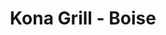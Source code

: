 ---
layout: place
title: Kona Grill - Boise
permalink: /idaho/meridian/kona-grill-boise.html
stateAbbr: ID
stateName: Idaho
cityName: Meridian
seo:
  type: restaurant
  links: https://konagrill.com/locations?locations=Meridian,83646
place_id: ChIJqcUj_T1UrlQRRrSknnGj9xk
photos:
  - name: >-
      places/ChIJqcUj_T1UrlQRRrSknnGj9xk/photos/AeeoHcKeK4FhPf19uJZyASMmX5Edtelf6aM97b9BiTi6faIGclSfsUBfYEZ8wD8pbXZT1MF7OeZBhx7d-pgfsH_kM9_9V9TCX-SSDDG8d7-p54_TkTMNk20NYZu0Q7o7ExlFxWRsfX7rSJxZ8eiQbPwx8eT53-7lw9R2BUD5xE55UQ4fSNgFy8HwTwMN7dpaRNi4Z-U2U0VT1tIJyiqxAX-q8mrVmI871l7WJTUBDU8CnxFNsL6mKhAA4nm3sRzncBOtVMjhgFkDc2ruld8Lyxgc6uJXLQdOUWarjI5c8Fe4zDUsKT8ZByBLCy2Sz1TxN1x7H7pJsyQmSPGNGq3WGrgFSWaDXTlrhhIM-eVZqXwOcSyZRQVnvljtw7p1vhov4qLOE_R2wYYH_fvTu7nyFZH2wMym7GVB0DCCg-SNPGkENDsSjNM
    widthPx: 4032
    heightPx: 3024
    authorAttributions:
      - displayName: Richard Bietz
        uri: https://maps.google.com/maps/contrib/108807182997982644959
        photoUri: >-
          https://lh3.googleusercontent.com/a-/ALV-UjVEf-0vkf00KI0RxlNzR4rF_7p3YAK1BLGvcaaWtu5FY1C4jsgN-w=s100-p-k-no-mo
    flagContentUri: >-
      https://www.google.com/local/imagery/report/?cb_client=maps_api_places.places_api&image_key=!1e10!2sCIHM0ogKEICAgICcwqCDrgE&hl=en-US
    googleMapsUri: >-
      https://www.google.com/maps/place//data=!3m4!1e2!3m2!1sCIHM0ogKEICAgICcwqCDrgE!2e10!4m2!3m1!1s0x54ae543dfd23c5a9:0x19f7a3719ea4b446
  - name: >-
      places/ChIJqcUj_T1UrlQRRrSknnGj9xk/photos/AeeoHcL-EoDUlbulVRRLcVYru9ynj0NbIzzWWue6Ftkzo-AwyPo_ZYvK2VkT7UfsiEJCXrbXGRo5ESaQPFXSAwH8x624_pRzL7fbfRrSN26X2SXGlP6tV0hdcILc6Dxx31j00-nY7KeHk0K3pg7QMdI5Z0Vi44jolOGMO5GesuvdYzD_vhK_apepOSkPT2PwXAyWXvRBfybqDwiv5Kf9rHTSZzXwlV5QyRVvzuve7wzw9oSjoMll3eGAd1P4wXcNytSUqw_98NakZy1IQQEW3jRU-B1VG7TcRpjPn4anPG2bWdxLaQ
    widthPx: 2048
    heightPx: 1365
    authorAttributions:
      - displayName: Kona Grill - Boise
        uri: https://maps.google.com/maps/contrib/107258156482669601645
        photoUri: >-
          https://lh3.googleusercontent.com/a-/ALV-UjVO1PBs4hfTG76N7KF9J9-qk7uCP8s7KxXN8C890vhzMi7Ymng=s100-p-k-no-mo
    flagContentUri: >-
      https://www.google.com/local/imagery/report/?cb_client=maps_api_places.places_api&image_key=!1e10!2sAF1QipPHpgcAYC5sfdAS_ShsZOtfJtpAUs9Wq8IwWXZ7&hl=en-US
    googleMapsUri: >-
      https://www.google.com/maps/place//data=!3m4!1e2!3m2!1sAF1QipPHpgcAYC5sfdAS_ShsZOtfJtpAUs9Wq8IwWXZ7!2e10!4m2!3m1!1s0x54ae543dfd23c5a9:0x19f7a3719ea4b446
  - name: >-
      places/ChIJqcUj_T1UrlQRRrSknnGj9xk/photos/AeeoHcLKNhb4Kn33ioqhM4O9Xxoz-XnkXuOF2arjKg-n6O_TUBtjVtwm9oppnwCn5DIWgrG1qSJ8mwofzMgIDwZXguURk5h-mtfDEb2j9pj6T4z7bc9qYqIIPi08a5jeyHcqEo_PWSPF1SlBXEHx6bYUbQFxtk_t37zzw4yU-lfXfqpPXQxGtC7D722-u9U2J97Qi0bcAqzeOAQCPzpX_S7Cf79zCyGZLfnSrDvv1A-z4a8v1NfMRloByQEwqgfQ5gqoGASBse8PZEWgrleGBEfdUqrHf1OsGFKd82TCEZVl0_RRmPrIyWbagCjXdfP_D1jhO2LDOANvUMMul1cbJA1OOYuJZmbKjDS-3PLnKa9Uatq61irsmOJSsr_YsQZz_Elw8e4czE3LRKo8yi3CKhCqlag6F5G4JU9WKw6Cdgqxb11itccr
    widthPx: 3024
    heightPx: 4032
    authorAttributions:
      - displayName: Timothy Balzen
        uri: https://maps.google.com/maps/contrib/108939935241140609399
        photoUri: >-
          https://lh3.googleusercontent.com/a-/ALV-UjX4IqtmCh1dl3wQE1jO0Sj4Con-7IQ83_GgYBBe-Ej5t03xsUI_=s100-p-k-no-mo
    flagContentUri: >-
      https://www.google.com/local/imagery/report/?cb_client=maps_api_places.places_api&image_key=!1e10!2sCIHM0ogKEICAgMCouLe3jgE&hl=en-US
    googleMapsUri: >-
      https://www.google.com/maps/place//data=!3m4!1e2!3m2!1sCIHM0ogKEICAgMCouLe3jgE!2e10!4m2!3m1!1s0x54ae543dfd23c5a9:0x19f7a3719ea4b446
  - name: >-
      places/ChIJqcUj_T1UrlQRRrSknnGj9xk/photos/AeeoHcLy7TF1Ina_3pgbs38BmEj5lgaVJmV3ufnQx9VhuYe-F0fGaEHWeDwrenmtlUROghUmkSH0MSCVZmFZmHf3wTj0U6lbcdAi7WtMzWURxLNTQ28UKwUdq8IkV7g15wNsq4PEhZQOo3KFeHbIk-L0hp_YcEc_knjmhM1xpgqd7Dx-_GMGidmwjxT1K7_ztk4irT1vJ9f3GxmXnqPzA7LE_ljr-BH_-N_z0C9j_8vuQTulc3SmaRBWmAbvKMC1L2FoyS46PbMDjSnbYaa0Y4iqJRIJDy6v8v389U6kAILtHz-IG4d4HhYNH2q62kiZAZufJ-c9s-e1OZoNxD0mUDejqMK-6GoXLV1cKNvRgiUq4wpWCvROwcn_s41IOnjDQnmV6eZC9RixdSbxb3kQ8x9PiE3YYeBQri2d9KnXYvSOqSbKAw
    widthPx: 4800
    heightPx: 3600
    authorAttributions:
      - displayName: Bret Bullard
        uri: https://maps.google.com/maps/contrib/115812874477943982518
        photoUri: >-
          https://lh3.googleusercontent.com/a-/ALV-UjXCuhZCq9LU4Lpe8GaysmGPy8-MDfv2hWC1LqV6ychSiBISAxun=s100-p-k-no-mo
    flagContentUri: >-
      https://www.google.com/local/imagery/report/?cb_client=maps_api_places.places_api&image_key=!1e10!2sCIHM0ogKEICAgMDwkMLVBQ&hl=en-US
    googleMapsUri: >-
      https://www.google.com/maps/place//data=!3m4!1e2!3m2!1sCIHM0ogKEICAgMDwkMLVBQ!2e10!4m2!3m1!1s0x54ae543dfd23c5a9:0x19f7a3719ea4b446
  - name: >-
      places/ChIJqcUj_T1UrlQRRrSknnGj9xk/photos/AeeoHcK1lu5D51oEFFvwc_tCtp-hMwXW0OBMkz1pCzVfvqbJLgp5Ii4CYX3TKtvhqhFnFzh7sKhBscIvHRQsBUE7FyWphJB168TIUCcb7qJhDeL8eHVD-3STz11Oe5u2YNtORaUWZBcLbHIspBx2rRHJD8p6mTUqG1l7sh8KhW7cW_B7_emQookDQx_2B_VV_ocICx1Ju-xf735jLggytASB8h9mhTCNnD3EuqRtmK6TvydYax7ms1zk39Ay4Svsh2jXgWB2D_tb_fPzeQi_cv35qCllIohMLgrc3KcVLiRTnLIyi9Q6aNMVbUw2vBuY5hAzZHD5NO1KY2AD26LaraXtodNh8D2UVmY97Zxylrxr61ropofhV533RPnfe-JrV01FAyXFpJpCyKyZEV7QufLE12LGZp9DpbI7uLF9fPjJ43Nobg
    widthPx: 2992
    heightPx: 2992
    authorAttributions:
      - displayName: Ron McNally REALTOR
        uri: https://maps.google.com/maps/contrib/115392612623453388789
        photoUri: >-
          https://lh3.googleusercontent.com/a-/ALV-UjWe-ysF6sm9kA_WU07lWKdBGeGSgMVqaynhuC21eIKaG88SXCY-2Q=s100-p-k-no-mo
    flagContentUri: >-
      https://www.google.com/local/imagery/report/?cb_client=maps_api_places.places_api&image_key=!1e10!2sCIHM0ogKEICAgMCIrPG3TQ&hl=en-US
    googleMapsUri: >-
      https://www.google.com/maps/place//data=!3m4!1e2!3m2!1sCIHM0ogKEICAgMCIrPG3TQ!2e10!4m2!3m1!1s0x54ae543dfd23c5a9:0x19f7a3719ea4b446
  - name: >-
      places/ChIJqcUj_T1UrlQRRrSknnGj9xk/photos/AeeoHcKK_aRQ43trXP27GdQuzL73pLFXefur6QKedsGD_3P6ROIOxoTN8une-awz_t9x67SIhTOdkW182nQwE-BRoZowwSKi0hn5lTnrk1md8ocDBVWp7u9AvwVkzxuQPumSnlWQSKYPMX55vW8TAbuHAzw0P6ZMTdHK2-XiS92YUQmZQdJuM6EVZIB6m0rKigJr3sZlbnyKF1S-rAPYko8pY7y9iYAu6vAk5UWd7KplRW2z3N4BGlCBJXZb7iOze8th0J_lbzxf34IYs9OdKHhIToL2zyC5zFuPzxvlm865cnztua93m_xuZL9irF0yYAZDXmTZPfP9U57JSTNtu7GSi3gtEWEKcVaQTNzxQTUroA_pF61bwU8cRG_PzqrE71x56zovT0IzF5obWInuZj9yhOLzWEqykymtkn8ulqCF-42kD_BM
    widthPx: 4032
    heightPx: 3024
    authorAttributions:
      - displayName: Katie Schreiber
        uri: https://maps.google.com/maps/contrib/117799089021061943341
        photoUri: >-
          https://lh3.googleusercontent.com/a-/ALV-UjVN0-Rgihva0XJnmowCJUXgIuBPQHVtxUYIa16IxQGUu6lWPRM=s100-p-k-no-mo
    flagContentUri: >-
      https://www.google.com/local/imagery/report/?cb_client=maps_api_places.places_api&image_key=!1e10!2sCIHM0ogKEICAgIDjlZ6z1wE&hl=en-US
    googleMapsUri: >-
      https://www.google.com/maps/place//data=!3m4!1e2!3m2!1sCIHM0ogKEICAgIDjlZ6z1wE!2e10!4m2!3m1!1s0x54ae543dfd23c5a9:0x19f7a3719ea4b446
  - name: >-
      places/ChIJqcUj_T1UrlQRRrSknnGj9xk/photos/AeeoHcIY3EQwF-FbxgcPO_coqCVo2OXWYXXmm1-JLKo3m06gV5HV7q8aGWDPAGPN_SIbwGUICAaFr4TQ0q8ElySo-vfEi-4q9HiZSeY-v-YeYUoqNVyoUUQrqsdfSTkLQQv9PSHwN7nYNYugMH-PJez9tulxeYm0ifVG_cD_QNTDJq3VamgpJrMSOLm1NGXwDNQEI5wN_lQWcGtJvJcM1zEotXiq4tdqNFw0A3bJxPDcclxoOdPNiPz24zBhpaQRjv7IT_iCxLOi3CqqXlZ6XBFYyLh4cpq2c9ZsHo_2C2vUUJJzLVTzkg1Sp5vPnFftfTr2GAlGB7uok7EQ9eKK6RRqR_VbbJGFuDJu2wofBJBder635Gs3erxR6z93iJKMnLe24WkvfDd4HNyMSssq_x81582oh0PQKWM6_wkVjhKM59f1rw
    widthPx: 3024
    heightPx: 4032
    authorAttributions:
      - displayName: Timothy Balzen
        uri: https://maps.google.com/maps/contrib/108939935241140609399
        photoUri: >-
          https://lh3.googleusercontent.com/a-/ALV-UjX4IqtmCh1dl3wQE1jO0Sj4Con-7IQ83_GgYBBe-Ej5t03xsUI_=s100-p-k-no-mo
    flagContentUri: >-
      https://www.google.com/local/imagery/report/?cb_client=maps_api_places.places_api&image_key=!1e10!2sCIHM0ogKEICAgMCouLe3Dg&hl=en-US
    googleMapsUri: >-
      https://www.google.com/maps/place//data=!3m4!1e2!3m2!1sCIHM0ogKEICAgMCouLe3Dg!2e10!4m2!3m1!1s0x54ae543dfd23c5a9:0x19f7a3719ea4b446
  - name: >-
      places/ChIJqcUj_T1UrlQRRrSknnGj9xk/photos/AeeoHcJAliTLBplu79j2JWw0ANAjnTIvqEKoEz1kn_nQqpSal7HqWH-RBA7v9iVfvP0NPts9YU8EyNMZrDz3qFQJRv0sCwVsWmzg3bJWLNv74vXHJGfzdM6OHImlc3k3Xygj-yuI8PU-fm13q5YX2RofDpV7wyV62hasZOUFAiQxPIrQB1ZWF7o7TIzzF2ffGF_s1eV1KTLYff3qhwLGJX7GqQ8ukV1IwGPI0oXMaDRelrqzSQ-PdxmlT276TbVUnVSffL_OWF_j8Jb1hivlo3d_DMH3QeWqaxYWupvPP3ggf2LtfUcK2RrxdMlwBN_cdAwcauhY-1Cb7ec1dbiu-hEdv_BuEA6n_6ZSb23TNE_HNn3rE0Zq0QS_yxS8COjLNm8uQ4GH97vgImOSofuEjzW7rfRQIHIr5Hptt6QwoxJl378BJIX7
    widthPx: 3024
    heightPx: 4032
    authorAttributions:
      - displayName: Melissa Guyott
        uri: https://maps.google.com/maps/contrib/100590802591886577756
        photoUri: >-
          https://lh3.googleusercontent.com/a-/ALV-UjW9yEG_GxEPazeXyJ6cFvUa7wgPCYL78EFFT2RfVszWLfYDWK2B=s100-p-k-no-mo
    flagContentUri: >-
      https://www.google.com/local/imagery/report/?cb_client=maps_api_places.places_api&image_key=!1e10!2sCIHM0ogKEICAgMCgyo6CsQE&hl=en-US
    googleMapsUri: >-
      https://www.google.com/maps/place//data=!3m4!1e2!3m2!1sCIHM0ogKEICAgMCgyo6CsQE!2e10!4m2!3m1!1s0x54ae543dfd23c5a9:0x19f7a3719ea4b446
  - name: >-
      places/ChIJqcUj_T1UrlQRRrSknnGj9xk/photos/AeeoHcKm2YbeimOtMIuJ8iGnZRjXfEWOy1AyrqggENzpTHFyW1cchQbgyWGi1fbQuEoeFyKYyP5qxn-j99njHZyrYjEbNLxkk1XimqQaPwN56-z7pzQJhKewvRccQrTsRg-IXZSRrGaXNa8zw9_GT_6w4_DF3Hk-qikE8UWDNUW8TQ4VsKnJm2EqFY8ZvIlMXszKPVe9D18K8ghDunNLIceTgbrQikWyw-wN9eCxY3IoZFmvgPIdW8g6A1CPjiMafRw0kLw-GoM5_yBU8Fwn--ERHzOkdrv9RhAofKsYfQmhgtmXVSTTLMKQuro7iKQSeWOAfUmRAb3MLCPXDcdILj2L0OKxYt81HQtgF6jFh-Xh74UtqR4WPpJyAEWVocb4Zal3jVl-HN70Rin2qF4ysPYl3_RkAYUxaAnfVvLOSVG1jxyCAw
    widthPx: 4032
    heightPx: 3024
    authorAttributions:
      - displayName: Jeffrie Bond (J.Bond)
        uri: https://maps.google.com/maps/contrib/109573179861180093044
        photoUri: >-
          https://lh3.googleusercontent.com/a-/ALV-UjVD_rqQnJwRScYQV7YHToL-nGeCtchozC9THfY1JRX6egh54No=s100-p-k-no-mo
    flagContentUri: >-
      https://www.google.com/local/imagery/report/?cb_client=maps_api_places.places_api&image_key=!1e10!2sCIHM0ogKEICAgIDP0smAUg&hl=en-US
    googleMapsUri: >-
      https://www.google.com/maps/place//data=!3m4!1e2!3m2!1sCIHM0ogKEICAgIDP0smAUg!2e10!4m2!3m1!1s0x54ae543dfd23c5a9:0x19f7a3719ea4b446
  - name: >-
      places/ChIJqcUj_T1UrlQRRrSknnGj9xk/photos/AeeoHcKxUYfsq_rHZoJ_x0Y6t9u8Cnb7ojIxI6BJ8Vepu2UyfdX-RNz6C8uuQkK-puR-3NdpguUKMRIQEyJjIU98bDiTf8gTVf8F7BBsC5wAicX3aFjBdwucgD8jlDPCjbfe4wf0iqnDiMlLIcAgFbtwgBkMZRf_eXvPWz37fn-i7wdv1KMyLQxdkp5PhPDLHO616ffKs4ZTRtJ4DrvclNPa5_S_65_VuGmzFRrEAoYRrXgDBAJdUCdxD2fNdWG6mPKPBtUaZllPmzDIdm9mt0sOpxJOteyHBUS2lfEXwTAdlrFuXGJG7DmZ-JBSF6XISInvZK7o6iydCDu7L1t1K8H48qLNuMTHixzkwdlRNcjfn7nje0Xxa9WiJxPDDsOzXDwr1CtBIhlLSO6ZO7ndSe2ojAgn1pQiiZrXl0vG062SBegz2fVB
    widthPx: 4032
    heightPx: 3024
    authorAttributions:
      - displayName: Bret Bullard
        uri: https://maps.google.com/maps/contrib/115812874477943982518
        photoUri: >-
          https://lh3.googleusercontent.com/a-/ALV-UjXCuhZCq9LU4Lpe8GaysmGPy8-MDfv2hWC1LqV6ychSiBISAxun=s100-p-k-no-mo
    flagContentUri: >-
      https://www.google.com/local/imagery/report/?cb_client=maps_api_places.places_api&image_key=!1e10!2sCIHM0ogKEICAgMDwkMLV-QE&hl=en-US
    googleMapsUri: >-
      https://www.google.com/maps/place//data=!3m4!1e2!3m2!1sCIHM0ogKEICAgMDwkMLV-QE!2e10!4m2!3m1!1s0x54ae543dfd23c5a9:0x19f7a3719ea4b446
address: 3573 E Longwing Ln STE 140, Meridian, ID 83646, USA
street: 3573 E Longwing Ln STE 140
city: Meridian
state: ID
zip: '83646'
country: USA
neighborhood: West Boise
latitude: '43.621239'
longitude: '-116.349263'
accessibility_options:
  wheelchairAccessibleParking: true
  wheelchairAccessibleEntrance: true
  wheelchairAccessibleRestroom: true
  wheelchairAccessibleSeating: true
business_status: OPERATIONAL
name: Kona Grill - Boise
google_maps_links:
  directionsUri: >-
    https://www.google.com/maps/dir//''/data=!4m7!4m6!1m1!4e2!1m2!1m1!1s0x54ae543dfd23c5a9:0x19f7a3719ea4b446!3e0
  placeUri: https://maps.google.com/?cid=1871143878583956550
  writeAReviewUri: >-
    https://www.google.com/maps/place//data=!4m3!3m2!1s0x54ae543dfd23c5a9:0x19f7a3719ea4b446!12e1
  reviewsUri: >-
    https://www.google.com/maps/place//data=!4m4!3m3!1s0x54ae543dfd23c5a9:0x19f7a3719ea4b446!9m1!1b1
  photosUri: >-
    https://www.google.com/maps/place//data=!4m3!3m2!1s0x54ae543dfd23c5a9:0x19f7a3719ea4b446!10e5
primary_type: American Restaurant
opening_hours:
  openNow: true
  periods:
    - open:
        day: 0
        hour: 10
        minute: 0
      close:
        day: 0
        hour: 23
        minute: 0
    - open:
        day: 1
        hour: 11
        minute: 0
      close:
        day: 2
        hour: 0
        minute: 0
    - open:
        day: 2
        hour: 11
        minute: 0
      close:
        day: 3
        hour: 0
        minute: 0
    - open:
        day: 3
        hour: 11
        minute: 0
      close:
        day: 4
        hour: 0
        minute: 0
    - open:
        day: 4
        hour: 11
        minute: 0
      close:
        day: 5
        hour: 0
        minute: 0
    - open:
        day: 5
        hour: 11
        minute: 0
      close:
        day: 6
        hour: 1
        minute: 0
    - open:
        day: 6
        hour: 10
        minute: 0
      close:
        day: 0
        hour: 1
        minute: 0
  weekdayDescriptions:
    - 'Monday: 11:00 AM – 12:00 AM'
    - 'Tuesday: 11:00 AM – 12:00 AM'
    - 'Wednesday: 11:00 AM – 12:00 AM'
    - 'Thursday: 11:00 AM – 12:00 AM'
    - 'Friday: 11:00 AM – 1:00 AM'
    - 'Saturday: 10:00 AM – 1:00 AM'
    - 'Sunday: 10:00 AM – 11:00 PM'
  nextCloseTime: '2025-05-04T07:00:00Z'
secondary_opening_hours:
  - openNow: false
    periods:
      - open:
          day: 0
          hour: 21
          minute: 0
        close:
          day: 0
          hour: 23
          minute: 0
      - open:
          day: 1
          hour: 14
          minute: 0
        close:
          day: 1
          hour: 18
          minute: 0
      - open:
          day: 1
          hour: 21
          minute: 0
        close:
          day: 2
          hour: 0
          minute: 0
      - open:
          day: 2
          hour: 14
          minute: 0
        close:
          day: 2
          hour: 18
          minute: 0
      - open:
          day: 2
          hour: 21
          minute: 0
        close:
          day: 3
          hour: 0
          minute: 0
      - open:
          day: 3
          hour: 14
          minute: 0
        close:
          day: 3
          hour: 18
          minute: 0
      - open:
          day: 3
          hour: 21
          minute: 0
        close:
          day: 4
          hour: 0
          minute: 0
      - open:
          day: 4
          hour: 14
          minute: 0
        close:
          day: 4
          hour: 18
          minute: 0
      - open:
          day: 4
          hour: 21
          minute: 0
        close:
          day: 5
          hour: 0
          minute: 0
      - open:
          day: 5
          hour: 14
          minute: 0
        close:
          day: 5
          hour: 18
          minute: 0
      - open:
          day: 5
          hour: 21
          minute: 0
        close:
          day: 6
          hour: 1
          minute: 0
      - open:
          day: 6
          hour: 21
          minute: 0
        close:
          day: 0
          hour: 1
          minute: 0
    weekdayDescriptions:
      - 'Monday: 2:00 – 6:00 PM, 9:00 PM – 12:00 AM'
      - 'Tuesday: 2:00 – 6:00 PM, 9:00 PM – 12:00 AM'
      - 'Wednesday: 2:00 – 6:00 PM, 9:00 PM – 12:00 AM'
      - 'Thursday: 2:00 – 6:00 PM, 9:00 PM – 12:00 AM'
      - 'Friday: 2:00 – 6:00 PM, 9:00 PM – 1:00 AM'
      - 'Saturday: 9:00 PM – 1:00 AM'
      - 'Sunday: 9:00 – 11:00 PM'
    secondaryHoursType: HAPPY_HOUR
    nextOpenTime: '2025-05-04T03:00:00Z'
phone: (208) 922-6511
price_level: PRICE_LEVEL_MODERATE
price_range: null
rating: '4.3'
rating_count: 5018
website: https://konagrill.com/locations?locations=Meridian,83646
description: >-
  Explore Kona Grill in Meridian, ID$$$Kona Grill in Meridian, Idaho, stands out
  as a polished chain restaurant blending eclectic American cuisine with fresh
  sushi options, making it a go-to spot for those seeking diverse dining
  experiences near you. The menu features a variety of flavorful dishes,
  including light bites and creative cocktails, all served in a modern
  atmosphere with accessible features like wheelchair-friendly seating and
  outdoor areas. Patrons can enjoy generous portions of high-quality fare, from
  hearty mains to sushi rolls that appeal to fans of Japanese-inspired flavors
  in a casual setting. With extended hours including happy hour deals, it's
  ideal for everything from quick lunches to evening gatherings, ensuring a
  welcoming vibe for families and groups alike.
generative_summary: >-
  Explore Kona Grill in Meridian, ID$$$Kona Grill in Meridian, Idaho, stands out
  as a polished chain restaurant blending eclectic American cuisine with fresh
  sushi options, making it a go-to spot for those seeking diverse dining
  experiences near you. The menu features a variety of flavorful dishes,
  including light bites and creative cocktails, all served in a modern
  atmosphere with accessible features like wheelchair-friendly seating and
  outdoor areas. Patrons can enjoy generous portions of high-quality fare, from
  hearty mains to sushi rolls that appeal to fans of Japanese-inspired flavors
  in a casual setting. With extended hours including happy hour deals, it's
  ideal for everything from quick lunches to evening gatherings, ensuring a
  welcoming vibe for families and groups alike.
generative_disclosure: Summarized by AI using the Grok-3-Mini model.
reviews:
  - name: >-
      places/ChIJqcUj_T1UrlQRRrSknnGj9xk/reviews/ChdDSUhNMG9nS0VJQ0FnTURnX3ZQMnJRRRAB
    relativePublishTimeDescription: 2 months ago
    rating: 5
    text:
      text: >-
        The steak is perfect, medium rare is set perfect. The chicken is tender
        and moist. The veggies were delicious. The potatoes were incredible. The
        rice was delicious and not clumped.


        The portions were just right, definitely on the generous side. You will
        leave very satisfied.


        And the carrot cake! Wow!! A huge slice, be prepared to share. And the
        taste is incredible.


        The atmosphere is modern and artsy. Very pleasant dining.


        And if there is an issue with anything, they will take care of it. Thank
        you to Jessica and the staff.
      languageCode: en
    originalText:
      text: >-
        The steak is perfect, medium rare is set perfect. The chicken is tender
        and moist. The veggies were delicious. The potatoes were incredible. The
        rice was delicious and not clumped.


        The portions were just right, definitely on the generous side. You will
        leave very satisfied.


        And the carrot cake! Wow!! A huge slice, be prepared to share. And the
        taste is incredible.


        The atmosphere is modern and artsy. Very pleasant dining.


        And if there is an issue with anything, they will take care of it. Thank
        you to Jessica and the staff.
      languageCode: en
    authorAttribution:
      displayName: Mark
      uri: https://www.google.com/maps/contrib/110854922170510265941/reviews
      photoUri: >-
        https://lh3.googleusercontent.com/a-/ALV-UjWT2nlkHzUAvo1NpriaB4lhK13TU2zKIaAKJYcbwASW3qB4B3TRDA=s128-c0x00000000-cc-rp-mo-ba4
    publishTime: '2025-02-25T03:37:19.990085Z'
    flagContentUri: >-
      https://www.google.com/local/review/rap/report?postId=ChdDSUhNMG9nS0VJQ0FnTURnX3ZQMnJRRRAB&d=17924085&t=1
    googleMapsUri: >-
      https://www.google.com/maps/reviews/data=!4m6!14m5!1m4!2m3!1sChdDSUhNMG9nS0VJQ0FnTURnX3ZQMnJRRRAB!2m1!1s0x54ae543dfd23c5a9:0x19f7a3719ea4b446
  - name: >-
      places/ChIJqcUj_T1UrlQRRrSknnGj9xk/reviews/ChZDSUhNMG9nS0VJQ0FnSUNfelpLMlF3EAE
    relativePublishTimeDescription: 2 weeks ago
    rating: 5
    text:
      text: >-
        Great service and food tonight with Hamid as our server. This was our
        first time and we'll definitely be back. They have great Happy Hour
        deals. Everything we ate was delicious and well worth it. We had a
        reservation but it wasn't overlly packed. Favorites tonight was the
        shrimp tempura, salmon and Steak.
      languageCode: en
    originalText:
      text: >-
        Great service and food tonight with Hamid as our server. This was our
        first time and we'll definitely be back. They have great Happy Hour
        deals. Everything we ate was delicious and well worth it. We had a
        reservation but it wasn't overlly packed. Favorites tonight was the
        shrimp tempura, salmon and Steak.
      languageCode: en
    authorAttribution:
      displayName: Timothy Balzen
      uri: https://www.google.com/maps/contrib/108939935241140609399/reviews
      photoUri: >-
        https://lh3.googleusercontent.com/a-/ALV-UjX4IqtmCh1dl3wQE1jO0Sj4Con-7IQ83_GgYBBe-Ej5t03xsUI_=s128-c0x00000000-cc-rp-mo-ba5
    publishTime: '2025-04-15T02:28:46.733294Z'
    flagContentUri: >-
      https://www.google.com/local/review/rap/report?postId=ChZDSUhNMG9nS0VJQ0FnSUNfelpLMlF3EAE&d=17924085&t=1
    googleMapsUri: >-
      https://www.google.com/maps/reviews/data=!4m6!14m5!1m4!2m3!1sChZDSUhNMG9nS0VJQ0FnSUNfelpLMlF3EAE!2m1!1s0x54ae543dfd23c5a9:0x19f7a3719ea4b446
  - name: >-
      places/ChIJqcUj_T1UrlQRRrSknnGj9xk/reviews/ChZDSUhNMG9nS0VJQ0FnSUR2MnZUeVRBEAE
    relativePublishTimeDescription: 4 months ago
    rating: 5
    text:
      text: >-
        Had dinner here Sunday evening at 6pm. We walked in and were seated
        right away. Service was attentive and checked in regularly to see if we
        needed anything. It's a beautiful space and if you sit in the bar area
        you can see the beautiful fountain in the courtyard.


        I ordered the lemon garlic penne with shrimp and my friend ordered the
        same with chicken. I told him we were at a seafood place and he should
        have ordered it with shrimp. After I gave him a piece of shrimp, he
        agreed.


        After dinner, I switched over to the bar. The bartender was nice. I
        ordered an espresso martini, of course and waited for another friend to
        join me. My friend wanted a red wine and had two glasses.


        The manager came to ask how things were and if we needed anything, we
        didn't and it was going great. I told him I was visiting from Phoenix,
        Arizona and he mentioned that he moved here about a year ago from there
        and liked it here. We had a great conversation and I appreciated his
        advice and insight.
      languageCode: en
    originalText:
      text: >-
        Had dinner here Sunday evening at 6pm. We walked in and were seated
        right away. Service was attentive and checked in regularly to see if we
        needed anything. It's a beautiful space and if you sit in the bar area
        you can see the beautiful fountain in the courtyard.


        I ordered the lemon garlic penne with shrimp and my friend ordered the
        same with chicken. I told him we were at a seafood place and he should
        have ordered it with shrimp. After I gave him a piece of shrimp, he
        agreed.


        After dinner, I switched over to the bar. The bartender was nice. I
        ordered an espresso martini, of course and waited for another friend to
        join me. My friend wanted a red wine and had two glasses.


        The manager came to ask how things were and if we needed anything, we
        didn't and it was going great. I told him I was visiting from Phoenix,
        Arizona and he mentioned that he moved here about a year ago from there
        and liked it here. We had a great conversation and I appreciated his
        advice and insight.
      languageCode: en
    authorAttribution:
      displayName: J B
      uri: https://www.google.com/maps/contrib/102771591186439551822/reviews
      photoUri: >-
        https://lh3.googleusercontent.com/a/ACg8ocKrCisoJnr0b2n-v-8Xb9OA2qJLggZQMgA2h5S4D2h3MF9GBg=s128-c0x00000000-cc-rp-mo-ba3
    publishTime: '2024-12-19T17:42:29.510268Z'
    flagContentUri: >-
      https://www.google.com/local/review/rap/report?postId=ChZDSUhNMG9nS0VJQ0FnSUR2MnZUeVRBEAE&d=17924085&t=1
    googleMapsUri: >-
      https://www.google.com/maps/reviews/data=!4m6!14m5!1m4!2m3!1sChZDSUhNMG9nS0VJQ0FnSUR2MnZUeVRBEAE!2m1!1s0x54ae543dfd23c5a9:0x19f7a3719ea4b446
  - name: >-
      places/ChIJqcUj_T1UrlQRRrSknnGj9xk/reviews/ChZDSUhNMG9nS0VJQ0FnSUNQNHEyUlNBEAE
    relativePublishTimeDescription: 5 months ago
    rating: 5
    text:
      text: >-
        Beautiful facilities and friendly staff. I believe two different
        managers check up on us for lunch on a Friday afternoon. The food was
        delicious and served pipping hot 🔥. Our server/bartender got our order
        just right. Highly recommend you stop in to Kona Grill.
      languageCode: en
    originalText:
      text: >-
        Beautiful facilities and friendly staff. I believe two different
        managers check up on us for lunch on a Friday afternoon. The food was
        delicious and served pipping hot 🔥. Our server/bartender got our order
        just right. Highly recommend you stop in to Kona Grill.
      languageCode: en
    authorAttribution:
      displayName: Mike F
      uri: https://www.google.com/maps/contrib/110130776510114761188/reviews
      photoUri: >-
        https://lh3.googleusercontent.com/a-/ALV-UjW5yoTshH-6RbcDNbwlyIrxcVE73k1L_vnFtt2bCHtZJ56eCYWD=s128-c0x00000000-cc-rp-mo-ba6
    publishTime: '2024-11-22T19:40:50.268082Z'
    flagContentUri: >-
      https://www.google.com/local/review/rap/report?postId=ChZDSUhNMG9nS0VJQ0FnSUNQNHEyUlNBEAE&d=17924085&t=1
    googleMapsUri: >-
      https://www.google.com/maps/reviews/data=!4m6!14m5!1m4!2m3!1sChZDSUhNMG9nS0VJQ0FnSUNQNHEyUlNBEAE!2m1!1s0x54ae543dfd23c5a9:0x19f7a3719ea4b446
  - name: >-
      places/ChIJqcUj_T1UrlQRRrSknnGj9xk/reviews/ChdDSUhNMG9nS0VJQ0FnTURJNE9MT3dRRRAB
    relativePublishTimeDescription: 3 weeks ago
    rating: 5
    text:
      text: >-
        Hamid was our server tonight and he was very kind and attentive. I
        ordered the lemon garlic penne and my husband had the surf and turf. The
        food and drinks were very good, but Hamid's service was the best part.
        He was very attentive and kept checking on us to make sure we had
        everything we needed, but also gave us our privacy and space. Will
        definitely come back, thanks to him!
      languageCode: en
    originalText:
      text: >-
        Hamid was our server tonight and he was very kind and attentive. I
        ordered the lemon garlic penne and my husband had the surf and turf. The
        food and drinks were very good, but Hamid's service was the best part.
        He was very attentive and kept checking on us to make sure we had
        everything we needed, but also gave us our privacy and space. Will
        definitely come back, thanks to him!
      languageCode: en
    authorAttribution:
      displayName: Selida Ayala
      uri: https://www.google.com/maps/contrib/108263921415794962760/reviews
      photoUri: >-
        https://lh3.googleusercontent.com/a-/ALV-UjW62mnFHYAl5zw4LJWu3Wm6hEyt1SGkjpm6-r5Y1G0kqtgjbxmo=s128-c0x00000000-cc-rp-mo
    publishTime: '2025-04-06T06:35:21.660657Z'
    flagContentUri: >-
      https://www.google.com/local/review/rap/report?postId=ChdDSUhNMG9nS0VJQ0FnTURJNE9MT3dRRRAB&d=17924085&t=1
    googleMapsUri: >-
      https://www.google.com/maps/reviews/data=!4m6!14m5!1m4!2m3!1sChdDSUhNMG9nS0VJQ0FnTURJNE9MT3dRRRAB!2m1!1s0x54ae543dfd23c5a9:0x19f7a3719ea4b446
review_summary: >-
  Customer Feedback Highlights$$$Visitors to this Meridian spot often praise the
  tasty mix of American dishes and sushi, with many highlighting the fresh
  flavors and generous portions that leave them feeling satisfied. Folks
  appreciate the attentive service and lively atmosphere, noting how it enhances
  everything from casual meetups to special occasions, making it a solid choice
  for groups or anyone craving a relaxed meal. While some mention the prices as
  a bit on the higher side, the overall value from the quality ingredients and
  variety keeps the experience enjoyable and worthwhile. Reviewers frequently
  recommend trying the seafood options or happy hour specials for a fun,
  budget-friendly twist. All in all, it's a welcoming place that delivers on
  flavor and ambiance, perfect for those exploring top-rated dining options
  nearby.
review_disclosure: Summarized by AI using the Grok-3-Mini model.
parking_options:
  freeParkingLot: true
  freeStreetParking: true
  valetParking: false
payment_options:
  acceptsCreditCards: true
  acceptsDebitCards: true
  acceptsCashOnly: false
  acceptsNfc: true
allow_dogs: null
curbside_pickup: true
delivery: true
dine_in: true
good_for_children: true
good_for_groups: true
good_for_sports: null
live_music: false
menu_for_children: true
outdoor_seating: true
reservable: true
restroom: true
serves_beer: true
serves_breakfast: false
serves_brunch: true
serves_cocktails: true
serves_coffee: true
serves_dinner: true
serves_dessert: true
serves_lunch: true
serves_vegetarian_food: true
serves_wine: true
takeout: true
update_category: atmosphere
places_description: >-
  Sleek chain with a broad New American menu including low-calorie options, plus
  sushi & cocktails.

---